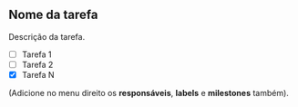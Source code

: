 ## Nome da tarefa

Descrição da tarefa.

- [ ] Tarefa 1
- [ ] Tarefa 2
- [X] Tarefa N

(Adicione no menu direito os **responsáveis**, **labels** e **milestones** também).
